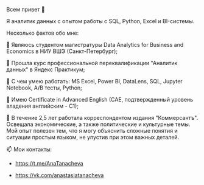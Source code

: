 Всем привет 👋

Я аналитик данных с опытом работы с SQL, Python, Excel и BI-системы.

Несколько фактов обо мне:

🌱 Являюсь студентом магистратуры Data Analytics for Business and Economics в НИУ ВШЭ (Санкт-Петербург);

👯 Прошла курс профессиональной переквалификации "Аналитик данных" в Яндекс Практикум;

📌 С чем умею работать: MS Excel, Power BI, DataLens, SQL, Jupyter Notebook, A/B тесты, Python;

🔭 Имею Certificate in Advanced English (CAE, подтвержденный уровень владения английским - C1);

📇 В течение 2,5 лет работала корреспондентом издания "Коммерсантъ". Освещала экономические, а также политические и культурные темы. Мой опыт полезен тем, что я могу объяснить сложные понятия и ситуации простым языком, не упустив при этом важных деталей.

📫 Мои контакты:

- https://t.me/AnaTanacheva

- https://vk.com/anastasiatanacheva
 

